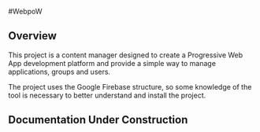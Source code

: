 #WebpoW

## Overview

This project is a content manager designed to create a Progressive Web App development platform and provide a simple way to manage applications, groups and users.

The project uses the Google Firebase structure, so some knowledge of the tool is necessary to better understand and install the project.

## Documentation Under Construction